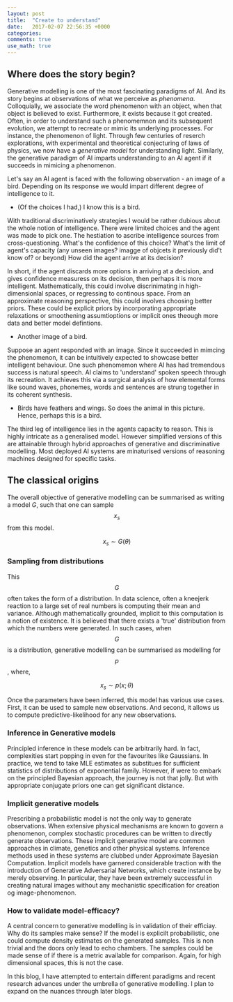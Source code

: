```yaml
---
layout: post
title:  "Create to understand"
date:   2017-02-07 22:56:35 +0000
categories: 
comments: true
use_math: true
---
```


## Where does the story begin?

Generative modelling is one of the most fascinating paradigms of AI. And its story begins at observations of what we perceive as *phenomena*. Colloquially, we associate the word phenomenon with an object, when that object is believed to exist. Furthermore, it exists because it got created. Often, in order to understand such a phenomemnon and its subsequent evolution, we attempt to recreate or mimic its underlying processes. For instance, the phenomenon of light. Through few centuries of reserch explorations, with experimental and theoretical conjecturing of laws of physics, we now have a *generative model* for understanding light. Similarly, the generative paradigm of AI imparts understanding to an AI agent if it succeeds in mimicing a phenomenon. 

Let's say an AI agent is faced with the following observation - an image of a bird. Depending on its response we would impart different degree of intelligence to it. 

- (Of the choices I had,) I know this is a bird.

With traditional discriminatively strategies I would be rather dubious about the whole notion of intelligence. There were limited choices and the agent was made to pick one. The hestiation to ascribe intelligence sources from cross-questioning. What's the confidence of this choice? What's the limit of agent's capacity (any unseen images? imagge of objcets it previously did't know of? or beyond) How did the agent arrive at its decision?

In short, if the agent discards more options in arriving at a decision, and gives confidence measuress on its decision, then perhaps it is more intelligent. Mathematically, this could involve discrinimating in high-dimensionlal spaces, or regressing to continous space. From an approximate reasoning perspective, this could involves choosing better priors. These could be explicit priors by incorporating appropriate relaxations or smoothening assumtioptions or implicit ones theough more data and better model defintions. 

- Another image of a bird. 

Suppose an agent responded with an image. Since it succeeded in mimcing the phenomenon, it can be intuitively expected to showcase better intelligent behaviour. One such phenomemon where AI has had tremendous success is natural speech. AI claims to 'understand' spoken speech through its recreation. It achieves this via a surgical analysis of how elemental forms like sound waves, phonemes, words and sentences are strung together in its coherent synthesis.

- Birds have feathers and wings. So does the animal in this picture. Hence, perhaps this is a bird.

The third leg of intelligence lies in the agents capacity to reason. This is highly intricate as a generalised model. However simplified versions of this are attainable through hybrid approaches of generative and discriminative modelling. Most deployed AI systems are minaturised versions of reasoning machines designed for specific tasks.

## The classical origins

The overall objective of generative modelling can be summarised as writing a model $G$, such that one can sample $$x_s$$ from this model.

$$ x_s \sim G(\theta)$$

### Sampling from distributions

This $$G$$ often takes the form of a distribution. In data science, often a kneejerk reaction to a large set of real numbers is computing their mean and variance. Although mathematically grounded, implicit to this computation is a notion of existence. It is believed that there exists a 'true' distribution from which the numbers were generated. In such cases, when $$G$$ is a distribution, generative modelling can be summarised as modelling for $$p$$, where,

$$x_s \sim p(x;\theta)$$

Once the parameters have been inferred, this model has various use cases. First, it can be used to sample new observations. And second, it allows us to compute predictive-likelihood for any new observations. 

### Inference in Generative models

Principled inference in these models can be arbitrarily hard. In fact, complexities start popping in even for the favourites like Gaussians. In practice, we tend to take MLE estimates as substitues for sufficient statistics of distributions of exponential family. However, if were to embark on the principled Bayesian approach, the journey is not that jolly. But with appropriate conjugate priors one can get significant distance.

### Implicit generative models

Prescribing a probabilistic model is not the only way to generate observations. When extensive physical mechanisms are known to govern a phenomenon, complex stochastic procedures can be written to directly generate observations. These implicit generative model are common approaches in climate, genetics and other physical systems. Inference methods used in these systems are clubbed under Approximate Bayesian Computation. Implicit models have garnered considerable traction with the introduction of Generative Adversarial Networks, which create instance by merely observing. In particular, they have been extremely successful in creating natural images without any mechanistic specification for creation og image-phenomenon.

### How to validate model-efficacy?

A central concern to generative modelling is in validation of their efficiay. Why do its samples make sense? If the model is explicilt probabilistic, one could compute density estimates on the generated samples. This is non trivial and the doors only lead to echo chambers. The samples could be made sense of if there is a metric available for comparison. Again, for high dimensional spaces, this is not the case. 

In this blog, I have attempted to entertain different paradigms and recent research advances under the umbrella of generative modelling. I plan to expand on the nuances through later blogs.
